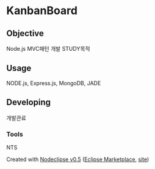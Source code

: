 # KanbanBoard

## Objective
Node.js MVC패턴 개발 STUDY목적


## Usage
NODE.js, Express.js, MongoDB, JADE


## Developing
개발관료


### Tools
NTS

Created with [Nodeclipse v0.5](https://github.com/Nodeclipse/nodeclipse-1)
 ([Eclipse Marketplace](http://marketplace.eclipse.org/content/nodeclipse), [site](http://www.nodeclipse.org))   
